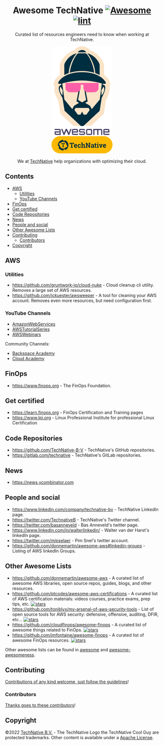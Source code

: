 <div align="center">

<!-- title -->

<!--lint ignore no-dead-urls-->

# Awesome TechNative [![Awesome](https://awesome.re/badge.svg)](https://awesome.re) [![lint](https://github.com/TechNative-B-V/awesome-technative/actions/workflows/lint.yaml/badge.svg)](https://github.com/TechNative-B-V/awesome-technative/actions/workflows/lint.yaml)

<!-- subtitle -->

Curated list of resources engineers need to know when working at TechNative.

<!-- image -->

<a href="" target="_blank" rel="noopener noreferrer">
  <img src="awesome-technative.png" />
</a>

<!-- description -->

We at [TechNative](https://technative.nl) help organizations with optimizing their cloud.

</div>

<!-- TOC -->

## Contents

* [AWS](#aws)
   * [Utilities](#utilities)
   * [YouTube Channels](#youtube-channels)
* [FinOps](#finops)
* [Get certified](#get-certified)
* [Code Repositories](#code-repositories)
* [News](#news)
* [People and social](#people-and-social)
* [Other Awesome Lists](#other-awesome-lists)
* [Contributing](#contributing)
   * [Contributors](#contributors)
* [Copyright](#copyright)


<!-- CONTENT -->

## AWS

### Utilities

- https://github.com/gruntwork-io/cloud-nuke - Cloud cleanup cli utility. Removes a large set of AWS resources.
- https://github.com/jckuester/awsweeper - A tool for cleaning your AWS account. Removes even more resources, but need configuration first.

### YouTube Channels

* [AmazonWebServices](https://www.youtube.com/user/AmazonWebServices)
* [AWSTutorialSeries](https://www.youtube.com/user/awstutorialseries)
* [AWSWebinars](https://www.youtube.com/user/AWSwebinars)

Community Channels:

* [Backspace Academy](https://www.youtube.com/channel/UCav3fsasRc5VOqvZiT5avgw)
* [Cloud Academy](https://www.youtube.com/channel/UCeRY0LppLWdxWAymRANTb0g/videos)

## FinOps

- https://www.finops.org - The FinOps Foundation.

## Get certified

- https://learn.finops.org - FinOps Certification and Training pages
- https://www.lpi.org - Linux Professional Institute for professional Linux Certification

## Code Repositories

- https://github.com/TechNative-B-V - TechNative's GitHub repositories.
- https://gitlab.com/technative - TechNative's GitLab repositories.

## News

- https://news.ycombinator.com

## People and social

<!-- list people worth following on social sites (Twitter, LinkedIn, GitHub, YouTube etc.) -->

- https://www.linkedin.com/company/technative-bv - TechNative LinkedIn page.
- https://twitter.com/TechnativeB - TechNative's Twitter channel.
- https://twitter.com/basanneveld - Bas Anneveld's twitter page.
- https://www.linkedin.com/in/walterlinkedin/ - Walter van der Harst's linkedIn page.
- https://twitter.com/mipselaer - Pim Snel's twitter account.
- https://github.com/donnemartin/awesome-aws#linkedin-groups - Listing of AWS linkedIn Groups.

## Other Awesome Lists

- https://github.com/donnemartin/awesome-aws - A curated list of awesome AWS libraries, open source repos, guides, blogs, and other resources.
- https://github.com/ptcodes/awesome-aws-certifications - A curated list of AWS certification materials: videos courses, practice exams, prep tips, etc. [![stars](https://badgen.net/github/stars/ptcodes/awesome-aws-certifications)](https://badgen.net/github/stars/ptcodes/awesome-aws-certifications)
- https://github.com/toniblyx/my-arsenal-of-aws-security-tools - List of open source tools for AWS security: defensive, offensive, auditing, DFIR, etc... [![stars](https://badgen.net/github/stars/toniblyx/my-arsenal-of-aws-security-tools)](https://badgen.net/github/stars/toniblyx/my-arsenal-of-aws-security-tools)
- https://github.com/cloudfinops/awesome-finops - A curated list of awesome things related to FinOps. [![stars](https://badgen.net/github/stars/cloudfinops/awesome-finops)](https://badgen.net/github/stars/cloudfinops/awesome-finops)
- https://github.com/jmfontaine/awesome-finops - A curated list of awesome FinOps resources. [![stars](https://badgen.net/github/stars/jmfontaine/awesome-finops)](https://badgen.net/github/stars/jmfontaine/awesome-finops)


Other awesome lists can be found in [awesome](https://github.com/sindresorhus/awesome) and [awesome-awesomeness](https://github.com/bayandin/awesome-awesomeness).

## Contributing

[Contributions of any kind welcome, just follow the guidelines](contributing.md)!

### Contributors

[Thanks goes to these contributors](https://github.com/TechNative-B-V/awesome-technative/graphs/contributors)!

## Copyright

©2022 [TechNative B.V.](https://technative.nl) - The TechNative Logo the TechNative Cool Guy are protected trademarks. Other content is available under a [Apache License](./license).
